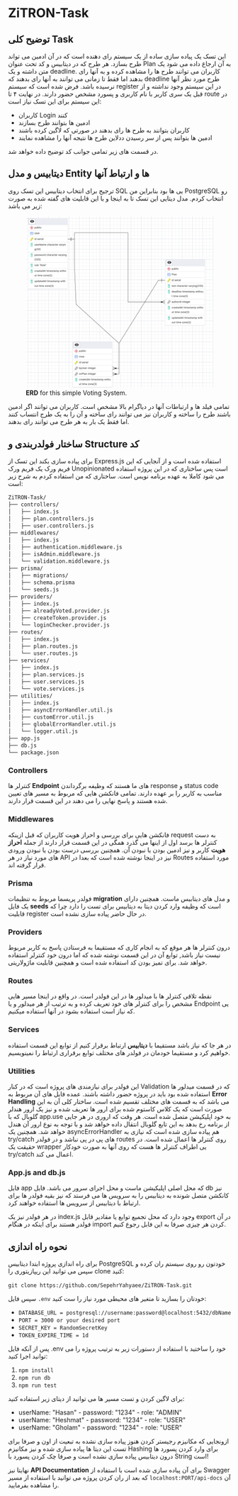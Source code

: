 # ZiTRON-Task

## توضیح کلی Task
این تسک یک پیاده سازی ساده از یک سیستم رای دهنده است که در آن ادمین می تواند طرح بسازد. هر طرح که در دیتابیس و کد تحت عنوان Plan به آن ارجاع داده می شود یک متن داشته و یک deadline. کاربران می توانند طرح ها را مشاهده کرده و به آنها رای بدهند اما فقط تا زمانی می توانند به آنها رای بدهند که deadline طرح مورد نظر آنها نرسیده باشد.
فرض شده است که سیستم register در این سیستم وجود نداشته و از قبل یک سری کاربر با نام کاربری و پسورد مشخص حضور دارند.
در نهایت ۴ تا route در این سیستم برای این تسک نیاز است:
- کاربران Login کنند
- ادمین ها بتوانند طرح بسازند
- کاربران بتوانند به طرح ها رای بدهند در صورتی که لاگین کرده باشند
- ادمین ها بتوانند پس از سر رسیدن ددلاین طرح ها نتیجه آنها را مشاهده نمایند

در قسمت های زیر تمامی جوانب کد توضیح داده خواهد شد.

## دیتابیس و مدل Entity ها و ارتباط آنها
ترجیح برای انتخاب دیتابیس این تسک روی SQL یی ها بود بنابراین من PostgreSQL رو انتخاب کردم.
مدل دیتایی این تسک تا به اینجا و با این قابلیت های گفته شده به صورت زیر می باشد:
<figure>
<img src="./ERD.png" alt="ERD Model for this Task">
<figcaption> <strong>ERD</strong> for this simple Voting System.</figcaption>
</figure>

تمامی فیلد ها و ارتباطات آنها در دیاگرام بالا مشخص است. کاربران می توانند اگر ادمین باشند طرح را ساخته و کاربران نیز می توانند رای ساخته و آن را به یک طرج انتساب کنند اما فقط یک بار به هر طرح می توانند رای بدهند.

## ساختار فولدربندی و Structure کد
برای پیاده سازی بکند این تسک از Express.js استفاده شده است و از آنجایی که این فریم ورک یک فریم ورک Unopinionated است پس ساختاری که در این پروژه استفاده می شود کاملا به عهده برنامه نویس است. ساختاری که من استفاده کردم به شرح زیر است:

    ZiTRON-Task/
    ├── controllers/
    │   ├── index.js
    │   ├── plan.controllers.js
    │   ├── user.controllers.js
    ├── middlewares/
    │   ├── index.js
    │   ├── authentication.middleware.js
    │   ├── isAdmin.middleware.js
    │   └── validation.middleware.js
    ├── prisma/
    │   ├── migrations/
    │   ├── schema.prisma
    │   └── seeds.js
    ├── providers/
    │   ├── index.js
    │   ├── alreadyVoted.provider.js
    │   ├── createToken.provider.js
    │   └── loginChecker.provider.js
    ├── routes/
    │   ├── index.js
    │   ├── plan.routes.js
    │   └── user.routes.js
    ├── services/
    │   ├── index.js
    │   ├── plan.services.js
    │   ├── user.services.js
    │   └── vote.services.js
    ├── utilities/
    │   ├── index.js
    │   ├── asyncErrorHandler.util.js
    │   ├── customError.util.js
    │   ├── globalErrorHandler.util.js
    │   └── logger.util.js
    ├── app.js
    ├── db.js
    └── package.json

### Controllers
کنترلر ها **Endpoint** های ما هستند که وظیفه برگرداندن response و status code مناسب به کاربر را بر عهده دارند. تمامی فانکشن هایی که مربوط به مسیر های تعیین شده هستند و پاسخ نهایی را می دهند در این قسمت قرار دارند.

### Middlewares
فانکشن هایی برای بررسی و احراز هویت کاربران که قبل ازینکه request به دست کنترلر ها برسد اول از اینها می گذرد همگی در این قسمت قرار دارند از جمله **احراز هویت** کاربر و نیز ادمین بودن یا نبودن آن. همچنین بررسی درست بودن یا نبودن ورودی های مورد نیاز در هر API نیز در اینجا نوشته شده است که بعدا در Routes مورد استفاده قرار گرفته اند.

### Prisma
فولدر پریسما مربوط به تنظیمات **migration** و مدل های دیتابیس ماست. همچنین دارای یک فایل **seeds** است که وظیفه وارد کردن دیتا به دیتابیس برای تست را دارد چرا که قابلیت register در حال حاضر پیاده سازی نشده است.

### Providers
درون کنترلر ها هر موقع که به انجام کاری که مستقیما به فرستادن پاسخ به کاربر مربوط نیست نیاز باشد, توابع آن در این قسمت نوشته شده که اما درون خود کنترلر استفاده خواهد شد. برای تمیز بودن کد استفاده شده است و همچنین قابلیت ماژولاریتی.

### Routes
نقطه تلاقی کنترلر ها با میدلور ها در این فولدر است. در واقع در اینجا مسیر هایی مشخص را برای کنترلر های خود تعریف کرده و به ترتیب از هر میدلور و یا Endpoint یی که نیاز است استفاده بشود در آنها استفاده میکنیم.

### Services
در هر جا که نیاز باشد مستقیما با **دیتابیس** ارتباط برقرار کنیم از توابع این قسمت استفاده خواهیم کرد و مستقیما خودمان در فولدر های مختلف توابع برقراری ارتباط را نمینویسیم.

### Utilities
این فولدر برای نیازمندی های پروژه است که در کنار Validation که در قسمت میدلور ها استفاده شده بود باید در پروژه حضور داشته باشند. عمده فایل های آن مربوط به **Error Handling** می باشد که به قسمت های مختلف تقسیم شده است. ساختار کلی آن به این صورت است که یک کلاس کاستوم شده برای ارور ها تعریف شده و نیز یک ارور هندلر گلوبال که با app.use به خود اپلیکیشن متصل شده است. هر وقت که اروری در هر جایی از برنامه رخ بدهد به این تابع گلوبال انتقال داده خواهد شد و با توجه به نوع ارور آن هندل خواهد شد. همچنین یک asyncErrorHandler هم پیاده سازی شده است که نیازی به try/catch های پی در پی نباشد و در فولدر routes روی کنترلر ها اعمال شده است. در حقیقت یک wrapper یی اطراف کنترلر ها هست که روی آنها به صورت خودکار try/catch اعمال می کند.

### App.js and db.js
فایل app که محل اصلی اپلیکیشن ماست و محل اجرای سرور می باشد. فایل db نیز کانکشن متصل شونده به دیتابیس را به سرویس ها می فرستد که نیز بقیه فولدر ها برای ارتباط با دیتابیس از سرویس ها استفاده خواهند کرد.

در هر فولدر نیز یک index.js وجود دارد که محل تجمیع توابع یا مقادیر قابل export در آن فولدر هستند برای اینکه در هنگام import کردن هر چیزی صرفا به این فابل رجوع کنیم.

## نحوه راه اندازی
برای راه اندازی پروژه ابتدا دیتابیس PostgreSQL خودتون رو روی سیستم ران کرده و سپس می توانید این ریپازیتوری را clone کنید:

`git clone https://github.com/SepehrYahyaee/ZiTRON-Task.git`

سپس فایل `.env` خودتان را بسازید تا متغیر های محیطی مورد نیاز را ست کنید:

- `DATABASE_URL = postgresql://username:password@localhost:5432/dbName`
- `PORT = 3000 or your desired port`
- `SECRET_KEY = RandomSecretKey`
- `TOKEN_EXPIRE_TIME = 1d`

پس از آنکه فایل .env خود را ساختید با استفاده از دستورات زیر به ترتیب پروژه را می توانید اجرا کنید:

1. `npm install`
2. `npm run db`
3. `npm run test`

برای لاگین کردن و تست مسیر ها می توانید از دیتای زیر استفاده کنید:

- userName: "Hasan" - password: "1234" - role: "ADMIN"
- userName: "Heshmat" - password: "1234" - role: "USER"
- userName: "Gholam" - password: "1234" - role: "USER"

ازونجایی که مکانیزم رجیستر کردن هنوز پیاده سازی نشده به تبعیت از اون و صرفا برای تست این دیتا ها پیاده سازی شده و نیز مکانیزم Hashing برای وارد کردن پسورد ها درون دیتابیس پیاده سازی نشده است و صرفا چک کردن پسورد با String است!

نهایتا نیز **API Documentation** برای آن پیاده سازی شده است با استفاده از Swagger که بعد از ران کردن پروژه می توانید با استفاده از مسیر `localhost:PORT/api-docs` آن را مشاهده بفرمایید.